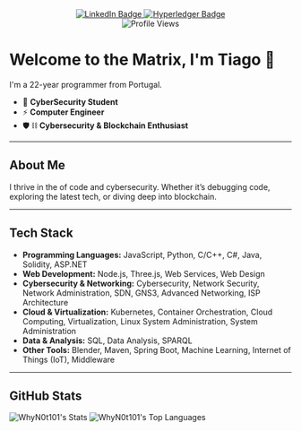 <div align="center">
  <!-- Social Badges -->
  <a href="https://www.linkedin.com/in/tiago-pereira-4763ab252/">
    <img src="https://img.shields.io/badge/LinkedIn-Connect-blue?style=for-the-badge&logo=linkedin" alt="LinkedIn Badge"/>
  </a>
  <a href="https://gist.github.com/WhyN0t101">
    <img src="https://img.shields.io/badge/Hyperledger-Explore-2F3134?style=for-the-badge&logo=hyperledger&logoColor=white" alt="Hyperledger Badge"/>
  </a>
</div>

<div align="center">
  <img src="https://komarev.com/ghpvc/?username=WhyN0t101&style=flat-square&color=blue" alt="Profile Views"/>
</div>

# Welcome to the Matrix, I'm Tiago 👋

I'm a 22-year programmer from Portugal.

- 💾 **CyberSecurity Student**  
- ⚡ **Computer Engineer**
- 🛡️ ⛓️ **Cybersecurity & Blockchain Enthusiast**

---

## About Me

I thrive in the of code and cybersecurity. Whether it’s debugging code, exploring the latest tech, or diving deep into blockchain.

---

## Tech Stack

- **Programming Languages:** JavaScript, Python, C/C++, C#, Java, Solidity, ASP.NET
- **Web Development:** Node.js, Three.js, Web Services, Web Design
- **Cybersecurity & Networking:** Cybersecurity, Network Security, Network Administration, SDN, GNS3, Advanced Networking, ISP Architecture
- **Cloud & Virtualization:** Kubernetes, Container Orchestration, Cloud Computing, Virtualization, Linux System Administration, System Administration
- **Data & Analysis:** SQL, Data Analysis, SPARQL
- **Other Tools:** Blender, Maven, Spring Boot, Machine Learning, Internet of Things (IoT), Middleware

---

## GitHub Stats

![WhyN0t101's Stats](https://github-readme-stats.vercel.app/api?username=WhyN0t101&theme=tokyonight&show_icons=true&hide_border=true&count_private=true)
![WhyN0t101's Top Languages](https://github-readme-stats.vercel.app/api/top-langs/?username=WhyN0t101&theme=tokyonight&show_icons=true&hide_border=true&layout=compact)
